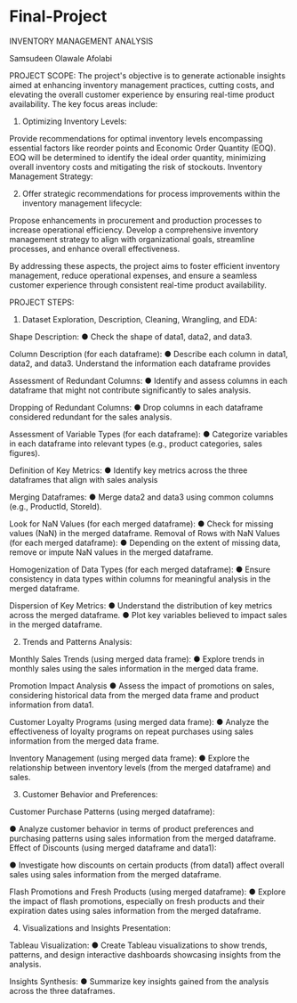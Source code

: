 # Final-Project


INVENTORY MANAGEMENT ANALYSIS

Samsudeen Olawale Afolabi


PROJECT SCOPE:  The project's objective is to generate actionable insights aimed at enhancing inventory management practices, cutting costs, and elevating the overall customer experience by ensuring real-time product availability. The key focus areas include:



1) Optimizing Inventory Levels:

Provide recommendations for optimal inventory levels encompassing essential factors like reorder points and Economic Order Quantity (EOQ).
EOQ will be determined to identify the ideal order quantity, minimizing overall inventory costs and mitigating the risk of stockouts.
Inventory Management Strategy:


2) Offer strategic recommendations for process improvements within the inventory management lifecycle:

Propose enhancements in procurement and production processes to increase operational efficiency.
Develop a comprehensive inventory management strategy to align with organizational goals, streamline processes, and enhance overall effectiveness.


By addressing these aspects, the project aims to foster efficient inventory management, reduce operational expenses, and ensure a seamless customer experience through consistent real-time product availability.




PROJECT STEPS: 

1) Dataset Exploration, Description, Cleaning, Wrangling, and EDA:

Shape Description:
● Check the shape of data1, data2, and data3.

Column Description (for each dataframe):
● Describe each column in data1, data2, and data3. Understand the information each dataframe provides

 Assessment of Redundant Columns:
● Identify and assess columns in each dataframe that might not contribute significantly to sales analysis.

Dropping of Redundant Columns:
● Drop columns in each dataframe considered redundant for the  sales analysis.

Assessment of Variable Types (for each dataframe):
● Categorize variables in each dataframe into relevant types (e.g., product categories, sales figures).

Definition of Key Metrics:
● Identify key metrics across the three dataframes that align with sales analysis

 Merging Dataframes:
● Merge data2 and data3 using common columns (e.g., ProductId, StoreId).

Look for NaN Values (for each merged dataframe):
● Check for missing values (NaN) in the merged dataframe. Removal of Rows with NaN Values (for each merged dataframe):
● Depending on the extent of missing data, remove or impute NaN values in the merged dataframe.

Homogenization of Data Types (for each merged dataframe):
● Ensure consistency in data types within columns for meaningful analysis in the merged dataframe. 

 Dispersion of Key Metrics:
● Understand the distribution of key metrics across the merged dataframe. 
● Plot key variables believed to impact sales in the merged dataframe.


2) Trends and Patterns Analysis:

Monthly Sales Trends (using merged data frame):
● Explore trends in monthly sales using the sales information in the merged data frame.

Promotion Impact Analysis 
● Assess the impact of promotions on sales, considering historical data from the merged data frame and product information from data1.

Customer Loyalty Programs (using merged data frame):
● Analyze the effectiveness of loyalty programs on repeat purchases using sales information from the merged data frame.

 Inventory Management (using merged data frame):
● Explore the relationship between inventory levels (from the merged dataframe) and sales.

3) Customer Behavior and Preferences:

Customer Purchase Patterns (using merged dataframe):

● Analyze customer behavior in terms of product preferences and
purchasing patterns using sales information from the merged dataframe. Effect of Discounts (using merged dataframe and data1):

● Investigate how discounts on certain products (from data1) affect overall sales using sales information from the merged dataframe.

Flash Promotions and Fresh Products (using merged dataframe):
● Explore the impact of flash promotions, especially on fresh products and their expiration dates using sales information from the merged dataframe.


4)  Visualizations and Insights Presentation:

Tableau Visualization:
● Create Tableau visualizations to show trends, patterns, and design interactive dashboards showcasing insights from  the analysis.


Insights Synthesis:
● Summarize key insights gained from the analysis across the three dataframes.



